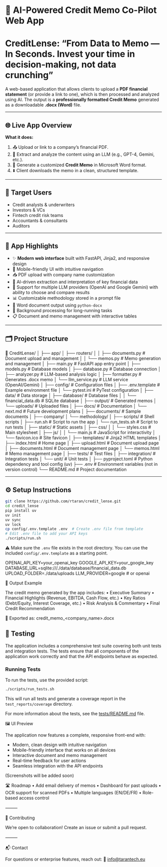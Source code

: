 # 💼 AI-Powered Credit Memo Co-Pilot Web App

# CreditLense: “From Data to Memo — In Seconds. Invest your time in decision-making, not data crunching”

A web-based application that allows clients to upload a **PDF financial statement** (or provide a link to one), which is then processed and analyzed using AI. The output is a **professionally formatted Credit Memo** generated as a downloadable **.docx (Word)** file.

---

## 🌐 Live App Overview

**What it does:**

1. 📤 Upload or link to a company’s financial PDF.
2. 🧠 Extract and analyze the content using an LLM (e.g., GPT-4, Gemini, etc.).
3. 📄 Generate a customized **Credit Memo** in Microsoft Word format.
4. ⬇️ Client downloads the memo in a clean, structured template.

---

## 🎯 Target Users

- Credit analysts & underwriters  
- Investors & VCs  
- Fintech credit risk teams  
- Accountants & consultants
- Auditors

---

## 🧠 App Highlights

- ✨ **Modern web interface** built with FastAPI, Jinja2, and responsive design
- 📱 Mobile-friendly UI with intuitive navigation
- 📥 PDF upload with company name customization
- 🧠 AI-driven extraction and interpretation of key financial data
- 🤖 Support for multiple LLM providers (OpenAI and Google Gemini) with ability to choose and compare results
- 📊 Customizable methodology stored in a prompt file
- 📄 Word document output using `python-docx`
- 🔄 Background processing for long-running tasks
- 📋 Document and memo management with interactive tables

---

## 🗂️ Project Structure

📁 CreditLense/
│
├── app/
│   ├── routers/
│   │   ├── documents.py          # Document upload and management
│   │   └── memos.py              # Memo generation and management
│   ├── main.py                   # FastAPI app entry point
│   ├── models.py                 # Database models
│   ├── database.py               # Database connection
│   ├── analyzer.py               # LLM-based analysis logic
│   ├── formatter.py              # Generates .docx memo
│   └── llm_service.py            # LLM service (OpenAI/Gemini)
│
├── config/                       # Configuration files
│   ├── .env.template             # Example environment file
│   └── pytest.ini                # PyTest configuration
│
├── data/                         # Data storage
│   ├── database/                 # Database files
│   │   └── financial_data.db     # SQLite database
│   ├── output/                   # Generated memos
│   └── uploads/                  # Uploaded files
│
├── docs/                         # Documentation
│   └── next.md                   # Future development plans
│
├── documents/                    # Sample documents
│   ├── company/
│   └── methodology/
│
├── scripts/                      # Shell scripts
│   ├── run.sh                    # Script to run the app
│   └── run_tests.sh              # Script to run tests
│
├── static/                       # Static assets
│   ├── css/
│   │   └── styles.css            # Main stylesheet
│   ├── js/
│   │   └── main.js               # JavaScript for interactivity
│   └── favicon.ico               # Site favicon
│
├── templates/                    # Jinja2 HTML templates
│   ├── index.html                # Home page
│   ├── upload.html               # Document upload page
│   ├── documents.html            # Document management page
│   └── memos.html                # Memo management page
│
├── tests/                        # Test files
│   ├── integration/              # Integration tests
│   └── unit/                     # Unit tests
│
├── pyproject.toml                # Python dependency and tool config (uv)
├── .env                          # Environment variables (not in version control)
└── README.md                     # Project documentation

---

## ⚙️ Setup Instructions

```bash
git clone https://github.com/rtaran/credit_lense.git
cd credit_lense
pip install uv
uv init
uv sync
uv lock
cp config/.env.template .env  # Create .env file from template
# Edit .env file to add your API keys
./scripts/run.sh
```

⚠️ Make sure the `.env` file exists in the root directory. You can use the included `config/.env.template` as a starting point.

OPENAI_API_KEY=your_openai_key
GOOGLE_API_KEY=your_google_key
DATABASE_URL=sqlite:///./data/database/financial_data.db
UPLOAD_FOLDER=./data/uploads
LLM_PROVIDER=google  # or openai

🧾 Output Example

The credit memo generated by the app includes:
	•	Executive Summary
	•	Financial Highlights (Revenue, EBITDA, Cash Flow, etc.)
	•	Key Ratios (Debt/Equity, Interest Coverage, etc.)
	•	Risk Analysis & Commentary
	•	Final Credit Recommendation

📄 Exported as: credit_memo_<company_name>.docx

## 🧪 Testing

The application includes a comprehensive test suite covering both unit tests and integration tests. The tests ensure that all components of the application work correctly and that the API endpoints behave as expected.

### Running Tests

To run the tests, use the provided script:

```bash
./scripts/run_tests.sh
```

This will run all tests and generate a coverage report in the `test_reports/coverage` directory.

For more information about the tests, see the [tests/README.md](tests/README.md) file.

🖼️ UI Preview

The application now features a complete, responsive front-end with:

- Modern, clean design with intuitive navigation
- Mobile-friendly interface that works on all devices
- Interactive document and memo management
- Real-time feedback for user actions
- Seamless integration with the API endpoints

(Screenshots will be added soon)

🛣️ Roadmap
	•	Add email delivery of memos
	•	Dashboard for past uploads
	•	OCR support for scanned PDFs
	•	Multiple languages (EN/DE/FR)
	•	Role-based access control

⸻

🤝 Contributing

We’re open to collaboration! Create an issue or submit a pull request.

⸻

📬 Contact

For questions or enterprise features, reach out:
📧 info@tarantech.eu
